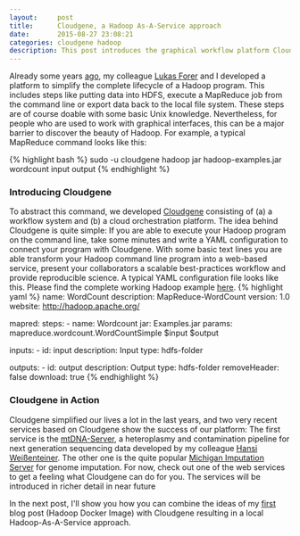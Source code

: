 ```yaml
---
layout:     post
title:      Cloudgene, a Hadoop As-A-Service approach
date:       2015-08-27 23:08:21
categories: cloudgene hadoop
description: This post introduces the graphical workflow platform Cloudgene for Hadoop and shows two popular services based on Cloudgene. 
---
```


Already some years  [ago](http://www.biomedcentral.com/1471-2105/13/200/abstract), my colleague [Lukas Forer](http://www.forer.it) and I developed a platform to simplify the complete lifecycle of a Hadoop program. This includes steps like putting data into HDFS, execute a MapReduce job from the command line or export data back to the local file system. These steps are of course doable with some basic Unix knowledge. Nevertheless, for people who are used to work with graphical interfaces, this can be a major barrier to discover the beauty of Hadoop. For example, a typical MapReduce command looks like this:

{% highlight bash %} 
sudo -u cloudgene hadoop jar hadoop-examples.jar wordcount input output
{% endhighlight %}

### Introducing Cloudgene

To abstract this command, we developed [Cloudgene](http://cloudgene.uibk.ac.at) consisting of (a) a workflow system and (b) a cloud orchestration platform. The idea behind Cloudgene is quite simple: If you are able to execute your Hadoop program on the command line, take some minutes and write a YAML configuration to connect your program with Cloudgene. With some basic text lines you are able transform your Hadoop command line program into a web-based service, present your collaborators a scalable best-practices workflow and provide reproducible science.
A typical YAML configuration file looks like this. Please find the complete working Hadoop example [here](https://github.com/seppinho/mapreduce).
{% highlight yaml %} 
name: WordCount
description:  MapReduce-WordCount 
version: 1.0
website: http://hadoop.apache.org/

mapred:
  steps:
    - name: Wordcount
      jar: Examples.jar 
      params: mapreduce.wordcount.WordCountSimple $input $output
      
  inputs:
    - id: input
      description: Input
      type: hdfs-folder
      
  outputs:
    - id: output
      description: Output
      type: hdfs-folder
      removeHeader: false
      download: true
{% endhighlight %}  

### Cloudgene in Action
Cloudgene simplified our lives a lot in the last years, and two very recent services based on Cloudgene show the success of our platform: The first service is the [mtDNA-Server](http://mtdna-server.uibk.ac.at), a heteroplasmy and contamination pipeline for next generation sequencing data developed by my colleague [Hansi Weißenteiner](haplogrep.uibk.ac.at). The other one is the quite popular [Michigan Imputation Server](http://imputationserver.sph.umich.edu) for genome imputation. 
For now, check out one of the web services to get a feeling what Cloudgene can do for you. The services will be introduced in richer detail in near future

In the next post, I'll show you how you can combine the ideas of my [first](http://seppinho.github.io/docker/hadoop/2015/08/26/docker-hadoop/) blog post (Hadoop Docker Image) with Cloudgene resulting in a local Hadoop-As-A-Service approach.
